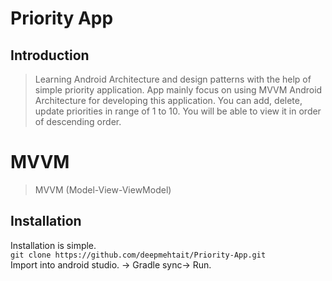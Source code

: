 # Priority App

## Introduction

> Learning Android Architecture and design patterns with the help of simple priority application. App mainly focus on using MVVM Android Architecture for developing this application. You can add, delete, update priorities in range of 1 to 10. You will be able to view it in order of descending order.

# MVVM
> MVVM (Model-View-ViewModel) 

## Installation

Installation is simple.
<br/>
`git clone https://github.com/deepmehtait/Priority-App.git`
<br/>
Import into android studio. -> Gradle sync-> Run.
